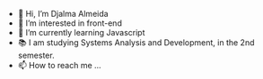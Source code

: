 - 👋 Hi, I’m Djalma Almeida
- 👀 I’m interested in front-end 
- 🌱 I’m currently learning Javascript 
- 📚 I am studying Systems Analysis and Development, in the 2nd semester. 
- 📫 How to reach me ...

<!---
DjalmaAlmeida8/DjalmaAlmeida8 is a ✨ special ✨ repository because its `README.md` (this file) appears on your GitHub profile.
You can click the Preview link to take a look at your changes.
--->
